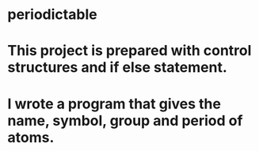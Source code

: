 ﻿# periodictable
# This project is prepared with control structures and if else statement.
# I wrote a program that gives the name, symbol, group and period of atoms.

